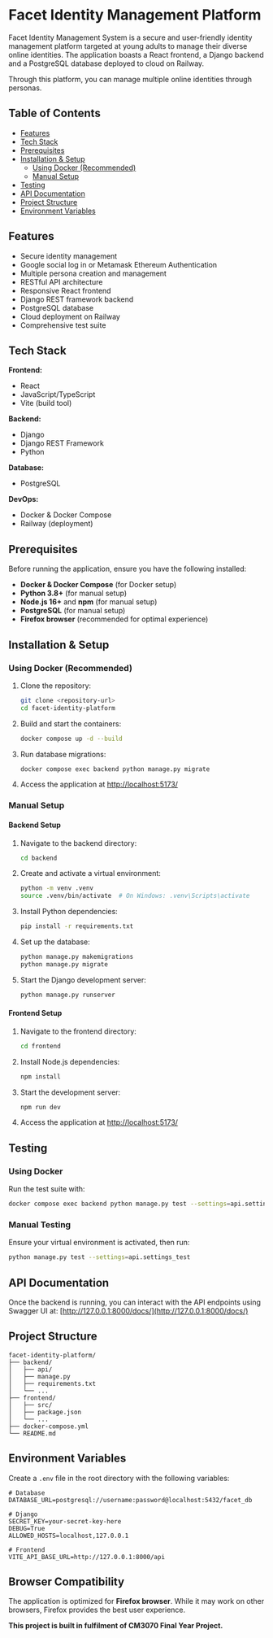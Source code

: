 # Facet Identity Management Platform

Facet Identity Management System is a secure and user-friendly identity management platform targeted at young adults to manage their diverse online identities. The application boasts a React frontend, a Django backend and a PostgreSQL database deployed to cloud on Railway.

Through this platform, you can manage multiple online identities through personas.

## Table of Contents

- [Features](#features)
- [Tech Stack](#tech-stack)
- [Prerequisites](#prerequisites)
- [Installation & Setup](#installation--setup)
  - [Using Docker (Recommended)](#using-docker-recommended)
  - [Manual Setup](#manual-setup)
- [Testing](#testing)
- [API Documentation](#api-documentation)
- [Project Structure](#project-structure)
- [Environment Variables](#environment-variables)

## Features

- Secure identity management
- Google social log in or Metamask Ethereum Authentication
- Multiple persona creation and management
- RESTful API architecture
- Responsive React frontend
- Django REST framework backend
- PostgreSQL database
- Cloud deployment on Railway
- Comprehensive test suite

## Tech Stack

**Frontend:**
- React
- JavaScript/TypeScript
- Vite (build tool)

**Backend:**
- Django
- Django REST Framework
- Python

**Database:**
- PostgreSQL

**DevOps:**
- Docker & Docker Compose
- Railway (deployment)

## Prerequisites

Before running the application, ensure you have the following installed:

- **Docker & Docker Compose** (for Docker setup)
- **Python 3.8+** (for manual setup)
- **Node.js 16+** and **npm** (for manual setup)
- **PostgreSQL** (for manual setup)
- **Firefox browser** (recommended for optimal experience)

## Installation & Setup

### Using Docker (Recommended)

1. Clone the repository:
   ```bash
   git clone <repository-url>
   cd facet-identity-platform
   ```

2. Build and start the containers:
   ```bash
   docker compose up -d --build
   ```

3. Run database migrations:
   ```bash
   docker compose exec backend python manage.py migrate
   ```

4. Access the application at [http://localhost:5173/](http://localhost:5173/)

### Manual Setup

#### Backend Setup

1. Navigate to the backend directory:
   ```bash
   cd backend
   ```

2. Create and activate a virtual environment:
   ```bash
   python -m venv .venv
   source .venv/bin/activate  # On Windows: .venv\Scripts\activate
   ```

3. Install Python dependencies:
   ```bash
   pip install -r requirements.txt
   ```

4. Set up the database:
   ```bash
   python manage.py makemigrations
   python manage.py migrate
   ```

5. Start the Django development server:
   ```bash
   python manage.py runserver
   ```

#### Frontend Setup

1. Navigate to the frontend directory:
   ```bash
   cd frontend
   ```

2. Install Node.js dependencies:
   ```bash
   npm install
   ```

3. Start the development server:
   ```bash
   npm run dev
   ```

4. Access the application at [http://localhost:5173/](http://localhost:5173/)

## Testing

### Using Docker

Run the test suite with:
```bash
docker compose exec backend python manage.py test --settings=api.settings_test
```

### Manual Testing

Ensure your virtual environment is activated, then run:
```bash
python manage.py test --settings=api.settings_test
```

## API Documentation

Once the backend is running, you can interact with the API endpoints using Swagger UI at:
[http://127.0.0.1:8000/docs/](http://127.0.0.1:8000/docs/)

## Project Structure

```
facet-identity-platform/
├── backend/
│   ├── api/
│   ├── manage.py
│   ├── requirements.txt
│   └── ...
├── frontend/
│   ├── src/
│   ├── package.json
│   └── ...
├── docker-compose.yml
└── README.md
```

## Environment Variables

Create a `.env` file in the root directory with the following variables:

```env
# Database
DATABASE_URL=postgresql://username:password@localhost:5432/facet_db

# Django
SECRET_KEY=your-secret-key-here
DEBUG=True
ALLOWED_HOSTS=localhost,127.0.0.1

# Frontend
VITE_API_BASE_URL=http://127.0.0.1:8000/api
```

## Browser Compatibility
The application is optimized for **Firefox browser**. While it may work on other browsers, Firefox provides the best user experience.


**This project is built in fulfilment of CM3070 Final Year Project.**
